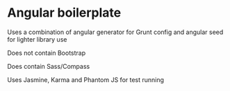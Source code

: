 Angular boilerplate
====================

Uses a combination of angular generator for Grunt config and angular seed for lighter library use

Does not contain Bootstrap

Does contain Sass/Compass

Uses Jasmine, Karma and Phantom JS for test running

